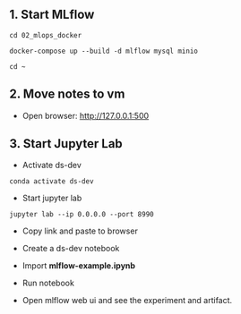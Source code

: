 ## 1. Start MLflow
```
cd 02_mlops_docker

docker-compose up --build -d mlflow mysql minio

cd ~
```

## 2. Move notes to vm

- Open browser:  http://127.0.0.1:500

## 3. Start Jupyter Lab
- Activate ds-dev 

` conda activate ds-dev ` 

- Start jupyter lab  

` jupyter lab --ip 0.0.0.0 --port 8990  `  

- Copy link and paste to browser

- Create a ds-dev notebook

- Import **mlflow-example.ipynb**

- Run notebook

- Open mlflow web ui and see the experiment and artifact.


